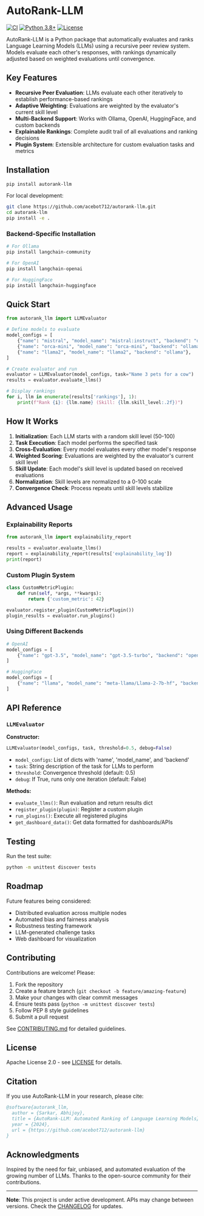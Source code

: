 # AutoRank-LLM

[![CI](https://github.com/acebot712/autorank-llm/actions/workflows/ci.yml/badge.svg)](https://github.com/acebot712/autorank-llm/actions/workflows/ci.yml)
[![Python 3.8+](https://img.shields.io/badge/python-3.8+-blue.svg)](https://www.python.org/downloads/)
[![License](https://img.shields.io/badge/License-Apache%202.0-blue.svg)](https://opensource.org/licenses/Apache-2.0)

AutoRank-LLM is a Python package that automatically evaluates and ranks Language Learning Models (LLMs) using a recursive peer review system. Models evaluate each other's responses, with rankings dynamically adjusted based on weighted evaluations until convergence.

## Key Features

- **Recursive Peer Evaluation**: LLMs evaluate each other iteratively to establish performance-based rankings
- **Adaptive Weighting**: Evaluations are weighted by the evaluator's current skill level
- **Multi-Backend Support**: Works with Ollama, OpenAI, HuggingFace, and custom backends
- **Explainable Rankings**: Complete audit trail of all evaluations and ranking decisions
- **Plugin System**: Extensible architecture for custom evaluation tasks and metrics

## Installation

```bash
pip install autorank-llm
```

For local development:

```bash
git clone https://github.com/acebot712/autorank-llm.git
cd autorank-llm
pip install -e .
```

### Backend-Specific Installation

```bash
# For Ollama
pip install langchain-community

# For OpenAI
pip install langchain-openai

# For HuggingFace
pip install langchain-huggingface
```

## Quick Start

```python
from autorank_llm import LLMEvaluator

# Define models to evaluate
model_configs = [
    {"name": "mistral", "model_name": "mistral:instruct", "backend": "ollama"},
    {"name": "orca-mini", "model_name": "orca-mini", "backend": "ollama"},
    {"name": "llama2", "model_name": "llama2", "backend": "ollama"},
]

# Create evaluator and run
evaluator = LLMEvaluator(model_configs, task="Name 3 pets for a cow")
results = evaluator.evaluate_llms()

# Display rankings
for i, llm in enumerate(results['rankings'], 1):
    print(f"Rank {i}: {llm.name} (Skill: {llm.skill_level:.2f})")
```

## How It Works

1. **Initialization**: Each LLM starts with a random skill level (50-100)
2. **Task Execution**: Each model performs the specified task
3. **Cross-Evaluation**: Every model evaluates every other model's response
4. **Weighted Scoring**: Evaluations are weighted by the evaluator's current skill level
5. **Skill Update**: Each model's skill level is updated based on received evaluations
6. **Normalization**: Skill levels are normalized to a 0-100 scale
7. **Convergence Check**: Process repeats until skill levels stabilize

## Advanced Usage

### Explainability Reports

```python
from autorank_llm import explainability_report

results = evaluator.evaluate_llms()
report = explainability_report(results['explainability_log'])
print(report)
```

### Custom Plugin System

```python
class CustomMetricPlugin:
    def run(self, *args, **kwargs):
        return {'custom_metric': 42}

evaluator.register_plugin(CustomMetricPlugin())
plugin_results = evaluator.run_plugins()
```

### Using Different Backends

```python
# OpenAI
model_configs = [
    {"name": "gpt-3.5", "model_name": "gpt-3.5-turbo", "backend": "openai"},
]

# HuggingFace
model_configs = [
    {"name": "llama", "model_name": "meta-llama/Llama-2-7b-hf", "backend": "huggingface"},
]
```

## API Reference

### `LLMEvaluator`

**Constructor:**
```python
LLMEvaluator(model_configs, task, threshold=0.5, debug=False)
```

- `model_configs`: List of dicts with 'name', 'model_name', and 'backend'
- `task`: String description of the task for LLMs to perform
- `threshold`: Convergence threshold (default: 0.5)
- `debug`: If True, runs only one iteration (default: False)

**Methods:**
- `evaluate_llms()`: Run evaluation and return results dict
- `register_plugin(plugin)`: Register a custom plugin
- `run_plugins()`: Execute all registered plugins
- `get_dashboard_data()`: Get data formatted for dashboards/APIs

## Testing

Run the test suite:

```bash
python -m unittest discover tests
```

## Roadmap

Future features being considered:

- Distributed evaluation across multiple nodes
- Automated bias and fairness analysis
- Robustness testing framework
- LLM-generated challenge tasks
- Web dashboard for visualization

## Contributing

Contributions are welcome! Please:

1. Fork the repository
2. Create a feature branch (`git checkout -b feature/amazing-feature`)
3. Make your changes with clear commit messages
4. Ensure tests pass (`python -m unittest discover tests`)
5. Follow PEP 8 style guidelines
6. Submit a pull request

See [CONTRIBUTING.md](CONTRIBUTING.md) for detailed guidelines.

## License

Apache License 2.0 - see [LICENSE](LICENSE) for details.

## Citation

If you use AutoRank-LLM in your research, please cite:

```bibtex
@software{autorank_llm,
  author = {Sarkar, Abhijoy},
  title = {AutoRank-LLM: Automated Ranking of Language Learning Models},
  year = {2024},
  url = {https://github.com/acebot712/autorank-llm}
}
```

## Acknowledgments

Inspired by the need for fair, unbiased, and automated evaluation of the growing number of LLMs. Thanks to the open-source community for their contributions.

---

**Note**: This project is under active development. APIs may change between versions. Check the [CHANGELOG](CHANGELOG.md) for updates.
